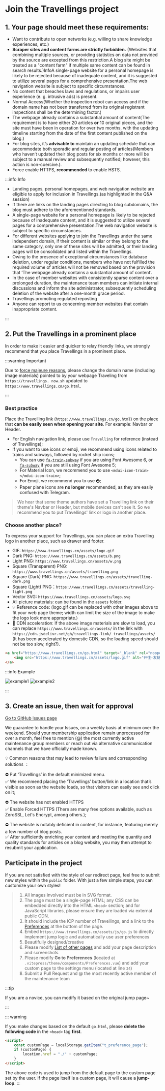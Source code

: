 # Join the Travellings project

## 1. Your page should meet these requirements:

- Want to contribute to open networks (e.g. willing to share knowledge experiences, etc.)
- **Scraper sites and content farms are strictly forbidden.** (Websites that combining multiple sources, or providing statistics on data not provided by the source are excepted from this restriction.A blog site might be treated as a "content farm" if multiple same content can be found in search results.)InfoA single-page website for a personal homepage is likely to be rejected because of inadequate content, and it is suggested to utilize several pages for a comprehensive presentation.The web navigation website is subject to specific circumstances.
- No content that breaches laws and regulations, or impairs user experience (e. g. intrusive ads) is present.
- Normal Access(Whether the inspection robot can access and if the domain name has not been transferred from its original registrant inspections shall be the determining factor.)
- The webpage already contains a substantial amount of content(The requirement is to have either 20 articles **or** 10 original pieces, and the site must have been in operation for over two months, with the updating timeline starting from the date of the first content published on the blog.)
- For blog sites, it’s **advisable to** maintain an updating schedule that can accommodate both sporadic and regular posting of articles(Members who haven’t updated their blog posts for six months or more will be subject to a manual review and subsequently notified; however, this action is non-coercive.).
- Force enable HTTPS, **recommended** to enable HSTS.

:::info Info

- Landing pages, personal homepages, and web navigation website are eligible to apply for inclusion in Travellings.(as highlighted in the Q\&A session)
- If there are links on the landing pages directing to blog subdomains, the blog must adhere to the aforementioned standards.
- A single-page website for a personal homepage is likely to be rejected because of inadequate content, and it is suggested to utilize several pages for a comprehensive presentation.The web navigation website is subject to specific circumstances.
- For different websites applying to join the Travellings under the same independent domain, if their content is similar or they belong to the same category, only one of these sites will be admitted, or their landing pages will be consolidated and listed within the Travellings.
- Owing to the presence of exceptional circumstances like database deletion, under regular conditions, members who have not fulfilled the required volume of articles will not be removed based on the provision that ‘The webpage already contains a substantial amount of content’.
- In the case of member websites with consistently sparse content over a prolonged duration, the maintenance team members can initiate internal discussions and inform the site administrator, subsequently scheduling deletion of the website after a one-month grace period.
- Travellings promoting regulated reposting
- Anyone can report to us concerning member websites that contain inappropriate content.

:::

## 2. Put the Travellings in a **prominent place**

In order to make it easier and quicker to relay friendly links, we strongly recommend that you place Travellings in a prominent place.

:::warning Important

Due to [force majeure reasons](https://github.com/travellings-link/travellings/issues/566), please change the domain name (including image materials) pointed to by your webpage Traveling from `https://travellings. now.sh` updated to `https://www.travellings.cn/go.html`.

:::

### Best practice

Place the Travelling link (`https://www.travellings.cn/go.html`) on the place that **can be easily seen when opening your site**. For example: Navbar or Header.

- For English navigation link, please use `Travelling` for reference (instead of Travelling**s**);
- If you want to use icons or emoji, we recommend using icons related to trains and subways, followed by rocket ship icons;
  - You can use [`fa-train-subway`](https://fontawesome.com/icons/train-subway?f=classic&s=solid) if you are using Font Awesome 6, or [`fa-subway`](https://fontawesome.com/v5/icons/subway?f=classic&s=solid) if you are still using Font Awesome 5;
  - For Material Icon, we recommend you to use `<mdui-icon-train></mdui-icon-train>`;
  - For Emoji, we recommend you to use `🚇`;
  - Paper plane icons are **no longer** recommended, as they are easily confused with Telegram.

> We hear that some theme authors have set a Travelling link on their theme's Navbar or Header, but mobile devices can't see it. So we recommend you to put Travellings' link or logo in another place.

### Choose another place?

To express your support for Travellings, you can place an extra Travelling logo in another place, such as drawer and footer.

- GIF: `https://www.travellings.cn/assets/logo.gif`
- Dark PNG: `https://www.travellings.cn/assets/b.png`
- Light PNG: `https://www.travellings.cn/assets/w.png`
- Square (Transparent) PNG: `https://www.travellings.cn/assets/travelling.png`
- Square (Dark) PNG: `https://www.travellings.cn/assets/travelling-dark.png`
- Square (Light) PNG：`https://www.travellings.cn/assets/travelling-light.png`
- Vector SVG: `https://www.travellings.cn/assets/logo.svg`
- All picture materials: can be found in the `assets` folder.
- 💡 Reference code: (logo.gif can be replaced with other images above to fit your web page theme; width can limit the size of the image to make the logo look more appropriate.)
- 🚀 CDN acceleration: If the above image materials are slow to load, you can replace `https://www.travellings.cn/assets/` in the link with `https://cdn.jsdelivr.net/gh/travellings-link/ travellings/assets/` (It has been accelerated by domestic CDN, so the loading speed should not be too slow, right?).

```html
<a href="https://www.travellings.cn/go.html" target="_blank" rel="noopener" title="开往-友链接力">
    <img src="https://www.travellings.cn/assets/logo.gif" alt="开往-友链接力" width="120">
</a>
```

:::info Example

![example1](https://www.travellings.cn/assets/example1.png)
![example2](https://www.travellings.cn/assets/example2.png)

:::

## 3. Create an issue, then wait for approval

[Go to GitHub Issues page](https://github.com/travellings-link/travellings/issues)

We guarantee to handle your Issues, on a weekly basis at minimum over the weekend. Should your membership application remain unprocessed for over a month, feel free to mention (@) the most currently active maintenance group members or reach out via alternative communication channels that we have officially made known.

💡 Common reasons that may lead to review failure and corresponding solutions ：

⛔ Put ‘Travellings’ in the default minimized menu.  
✅ We recommend placing the ‘Travellings’ button/link in a location that’s visible as soon as the website loads, so that visitors can easily see and click on it;

⛔ The website has not enabled HTTPS  
✅ Enable Forced HTTPS (There are many free options available, such as ZeroSSL, Let's Encrypt, among others.);

⛔ The website is notably deficient in content, for instance, featuring merely a few number of blog posts.  
✅ After sufficiently enriching your content and meeting the quantity and quality standards for articles on a blog website, you may then attempt to resubmit your application.

## Participate in the project

If you are not satisfied with the style of our redirect page, feel free to submit new styles within the `public` folder. With just a few simple steps, you can customize your own styles!

> 1. All images involved must be in SVG format.
> 2. The page must be a single-page HTML; any CSS can be embedded directly into the HTML `<head>` section; and for JavaScript libraries, please ensure they are loaded via external public CDN.
> 3. It should include the ICP number of Travellings, and a link to the [Preferences](https://www.travellings.cn/preference) at the bottom of the page.
> 4. Embed `https://www.travellings.cn/assets/js/go.js` to directly implement jump logic and automatically use user preferences
> 5. Beautifully designed/creative
> 6. Please modify [List of other pages](https://www.travellings.cn/docs/pages) and add your page description and screenshots
> 7. Please modify **Go to Preferences** (located at `.vitepress/theme/components/Preferences.vue`) and add your custom page to the settings menu (located at line `34`)
> 8. Submit a Pull Request and @ the most recently active member of the maintenance team

:::tip

If you are a novice, you can modify it based on the original jump page~

:::

::: warning

If you make changes based on the default `go.html`, please **delete the following code** in the `<head>` tag **first**.

```html
<script>
    const customPage = localStorage.getItem("t_preference_page");
    if (customPage) {
        location.href = "./" + customPage;
    }
</script>
```

The above code is used to jump from the default page to the custom page set by the user. If the page itself is a custom page, it will cause a **jump-loop**.
:::

